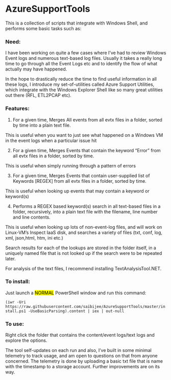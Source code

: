 # AzureSupportTools

This is a collection of scripts that integrate with Windows Shell, and performs some basic tasks such as:

### Need: 

I have been working on quite a few cases where I’ve had to review Windows Event logs and numerous text-based log files. Usually it takes a really long time to go through all the Event Logs etc and to identify the flow of what actually may have happened. 

In the hope to drastically reduce the time to find useful information in all these logs, I introduce my set-of-utilities called Azure Support Utilities, which integrate with the Windows Explorer Shell like so many great utilities out there (RFL, ETL2PCAP etc).

### Features:

1.	For a given time, Merges All events from all evtx files in a folder, sorted by time into a plain text file.

This is useful when you want to just see what happened on a Windows VM in the event logs when a particular issue hit

2.	For a given time, Merges Events that contain the keyword “Error” from all evtx files in a folder, sorted by time.

This is useful when simply running through a pattern of errors

3.	For a given time, Merges Events that contain user-supplied list of Keywords [REGEX] from all evtx files in a folder, sorted by time.

This is useful when looking up events that may contain a keyword or keyword(s)

4.	Performs a REGEX based keyword(s) search in all text-based files in a folder, recursively, into a plain text file with the filename, line number and line contents.

This is useful when looking up lots of non-event-log files, and will work on Linux-VM’s Inspect IaaS disk, and searches a variety of files (txt, conf, log, xml, json,html, htm, ini etc.)

Search results for each of the lookups are stored in the folder itself, in a uniquely named file that is not looked up if the search were to be repeated later.

For analysis of the text files, I recommend installing TextAnalysisTool.NET.

### To install: 
Just launch a <mark>NORMAL</mark> PowerShell window and run this command: 

`(iwr -Uri https://raw.githubusercontent.com/saibijee/AzureSupportTools/master/install.ps1 -UseBasicParsing).content | iex | out-null`


### To use: 

Right click the folder that contains the content/event logs/text logs and explore the options.
                
The tool self-updates on each run and also, I’ve built in some minimal telemetry to track usage, and am open to questions on that from anyone concerned. The telemetry is done by uploading a basic txt file that is name with the timestamp to a storage account. Further improvements are on its way.
